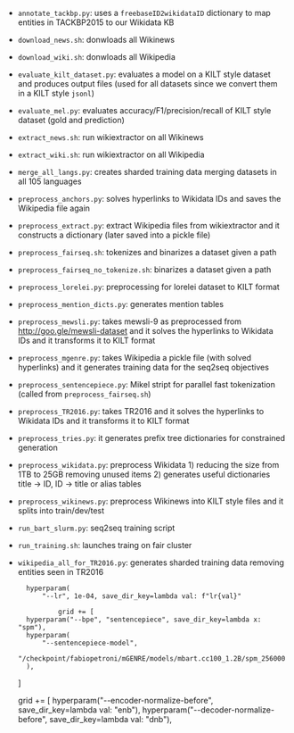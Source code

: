 * `annotate_tackbp.py`: uses a `freebaseID2wikidataID` dictionary to map entities in TACKBP2015 to our Wikidata KB
* `download_news.sh`: donwloads all Wikinews
* `download_wiki.sh`: donwloads all Wikipedia
* `evaluate_kilt_dataset.py`: evaluates a model on a KILT style dataset and produces output files (used for all datasets since we convert them in a KILT style `jsonl`)
* `evaluate_mel.py`: evaluates accuracy/F1/precision/recall of KILT style dataset (gold and prediction)
* `extract_news.sh`: run wikiextractor on all Wikinews
* `extract_wiki.sh`: run wikiextractor on all Wikipedia
* `merge_all_langs.py`: creates sharded training data merging datasets in all 105 languages
* `preprocess_anchors.py`: solves hyperlinks to Wikidata IDs and saves the Wikipedia file again
* `preprocess_extract.py`: extract Wikipedia files from wikiextractor and it constructs a dictionary (later saved into a pickle file)
* `preprocess_fairseq.sh`: tokenizes and binarizes a dataset given a path
* `preprocess_fairseq_no_tokenize.sh`: binarizes a dataset given a path
* `preprocess_lorelei.py`: preprocessing for lorelei dataset to KILT format
* `preprocess_mention_dicts.py`: generates mention tables
* `preprocess_mewsli.py`: takes mewsli-9 as preprocessed from http://goo.gle/mewsli-dataset and it solves the hyperlinks to Wikidata IDs and it transforms it to KILT format
* `preprocess_mgenre.py`: takes Wikipedia a pickle file (with solved hyperlinks) and it generates training data for the seq2seq objectives
* `preprocess_sentencepiece.py`: Mikel stript for parallel fast tokenization (called from `preprocess_fairseq.sh`)
* `preprocess_TR2016.py`: takes TR2016 and it solves the hyperlinks to Wikidata IDs and it transforms it to KILT format
* `preprocess_tries.py`: it generates prefix tree dictionaries for constrained generation
* `preprocess_wikidata.py`: preprocess Wikidata 1) reducing the size from 1TB to 25GB removing unused items 2) generates useful dictionaries title -> ID, ID -> title or alias tables
* `preprocess_wikinews.py`: preprocess Wikinews into KILT style files and it splits into train/dev/test
* `run_bart_slurm.py`: seq2seq training script
* `run_training.sh`: launches traing on fair cluster
* `wikipedia_all_for_TR2016.py`: generates sharded training data removing entities seen in TR2016

        hyperparam(
            "--lr", 1e-04, save_dir_key=lambda val: f"lr{val}"
            
                grid += [
        hyperparam("--bpe", "sentencepiece", save_dir_key=lambda x: "spm"),
        hyperparam(
            "--sentencepiece-model",
            "/checkpoint/fabiopetroni/mGENRE/models/mbart.cc100_1.2B/spm_256000.model",
        ),
    ]

    grid += [
        hyperparam("--encoder-normalize-before", save_dir_key=lambda val: "enb"),
        hyperparam("--decoder-normalize-before", save_dir_key=lambda val: "dnb"),
            